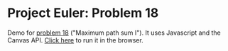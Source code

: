 # Project Euler: Problem 18

Demo for [problem 18](https://projecteuler.net/problem=18) ("Maximum path sum I"). It uses Javascript and the Canvas API.
[Click here](https://alexpalade.github.io/project-euler-18/) to run it in the browser.
